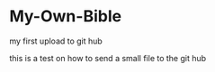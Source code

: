 # My-Own-Bible
my first upload to git hub

this is a test on how to send a small file to the git hub

